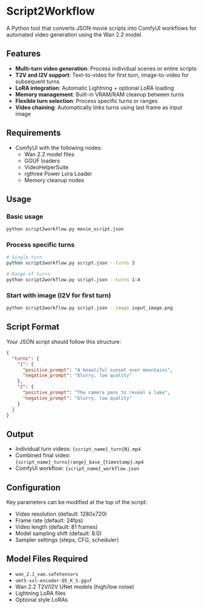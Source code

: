 # Script2Workflow

A Python tool that converts JSON movie scripts into ComfyUI workflows for automated video generation using the Wan 2.2 model.

## Features

- **Multi-turn video generation**: Process individual scenes or entire scripts
- **T2V and I2V support**: Text-to-video for first turn, image-to-video for subsequent turns
- **LoRA integration**: Automatic Lightning + optional LoRA loading
- **Memory management**: Built-in VRAM/RAM cleanup between turns
- **Flexible turn selection**: Process specific turns or ranges
- **Video chaining**: Automatically links turns using last frame as input image

## Requirements

- ComfyUI with the following nodes:
  - Wan 2.2 model files
  - GGUF loaders
  - VideoHelperSuite
  - rgthree Power Lora Loader
  - Memory cleanup nodes

## Usage

### Basic usage
```bash
python script2workflow.py movie_script.json
```

### Process specific turns
```bash
# Single turn
python script2workflow.py script.json --turns 3

# Range of turns  
python script2workflow.py script.json --turns 1:4
```

### Start with image (I2V for first turn)
```bash
python script2workflow.py script.json --image input_image.png
```

## Script Format

Your JSON script should follow this structure:
```json
{
  "turns": {
    "1": {
      "positive_prompt": "A beautiful sunset over mountains",
      "negative_prompt": "blurry, low quality"
    },
    "2": {
      "positive_prompt": "The camera pans to reveal a lake",
      "negative_prompt": "blurry, low quality"
    }
  }
}
```

## Output

- Individual turn videos: `{script_name}_turn{N}.mp4`
- Combined final video: `{script_name}_turns{range}_base_{timestamp}.mp4`
- ComfyUI workflow: `{script_name}_workflow.json`

## Configuration

Key parameters can be modified at the top of the script:
- Video resolution (default: 1280x720)
- Frame rate (default: 24fps)
- Video length (default: 81 frames)
- Model sampling shift (default: 8.0)
- Sampler settings (steps, CFG, scheduler)

## Model Files Required

- `wan_2.1_vae.safetensors`
- `umt5-xxl-encoder-Q5_K_S.gguf`
- Wan 2.2 T2V/I2V UNet models (high/low noise)
- Lightning LoRA files
- Optional style LoRAs

